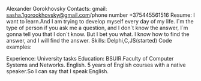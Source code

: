 Alexander Gorokhovsky
Contacts: 
gmail: sasha.1gorookhovsky@gmail.com/phone number +375445561516
Resume:
I want to learn.And I am trying to develop myself every day of my life.
I´m the type of person if you ask me a question, and I don´t know the answer, I´m gonna tell you that I don´t know. 
But I bet you what. I know how to find the answer, and I will find the answer.
Skills:
Delphi,C,JS(started)
Code examples:

Experience:
University tasks
Education:
BSUIR.Faculty of Computer Systems and Networks.
English.
5 years of English courses with a native speaker.So I can say that I speak English. 

